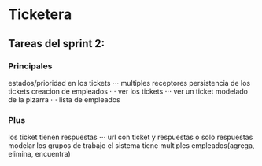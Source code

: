 # Ticketera

## Tareas del sprint 2:


### Principales
estados/prioridad en los tickets
⋅⋅⋅ multiples receptores
persistencia de los tickets
creacion de empleados
⋅⋅⋅ ver los tickets
⋅⋅⋅ ver un ticket
modelado de la pizarra
⋅⋅⋅ lista de empleados

### Plus
los ticket tienen respuestas
⋅⋅⋅ url con ticket y respuestas o solo respuestas
modelar los grupos de trabajo
el sistema tiene multiples empleados(agrega, elimina, encuentra)